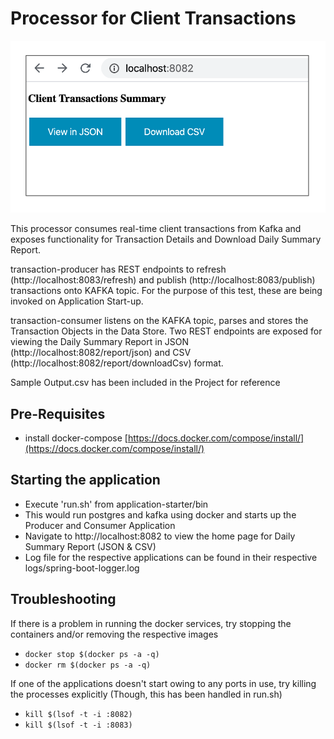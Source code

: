 # Processor for Client Transactions
![Kafka Processor](img/homepage.png)

This processor consumes real-time client transactions from Kafka and exposes functionality for Transaction Details and Download Daily Summary Report.

transaction-producer has REST endpoints to refresh (http://localhost:8083/refresh) and publish (http://localhost:8083/publish) transactions onto KAFKA topic. For the purpose of this test, these are being invoked on Application Start-up.

transaction-consumer listens on the KAFKA topic, parses and stores the Transaction Objects in the Data Store. Two REST endpoints are exposed for viewing the Daily Summary Report in JSON (http://localhost:8082/report/json) and CSV (http://localhost:8082/report/downloadCsv) format.

Sample Output.csv has been included in the Project for reference

## Pre-Requisites

- install docker-compose [https://docs.docker.com/compose/install/](https://docs.docker.com/compose/install/)

## Starting the application

- Execute 'run.sh' from application-starter/bin
- This would run postgres and kafka using docker and starts up the Producer and Consumer Application
- Navigate to  http://localhost:8082 to view the home page for Daily Summary Report (JSON & CSV)
- Log file for the respective applications can be found in their respective logs/spring-boot-logger.log

## Troubleshooting

If there is a problem in running the docker services, try stopping the containers and/or removing the respective images
- ``` docker stop $(docker ps -a -q) ```
- ``` docker rm $(docker ps -a -q) ```

If one of the applications doesn't start owing to any ports in use, try killing the processes explicitly (Though, this has been handled in run.sh)
- ```kill $(lsof -t -i :8082)```
- ```kill $(lsof -t -i :8083)```
